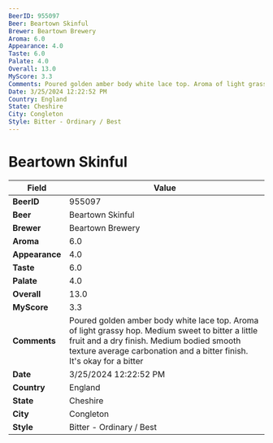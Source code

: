 ```yaml
---
BeerID: 955097
Beer: Beartown Skinful
Brewer: Beartown Brewery
Aroma: 6.0
Appearance: 4.0
Taste: 6.0
Palate: 4.0
Overall: 13.0
MyScore: 3.3
Comments: Poured golden amber body white lace top. Aroma of light grassy hop. Medium sweet to bitter a little fruit and a dry finish. Medium bodied smooth texture average carbonation and a bitter finish. It's okay for a bitter
Date: 3/25/2024 12:22:52 PM
Country: England
State: Cheshire
City: Congleton
Style: Bitter - Ordinary / Best
---
```


# Beartown Skinful

| Field         | Value |
|---------------|-------|
| **BeerID** | 955097 |
| **Beer** | Beartown Skinful |
| **Brewer** | Beartown Brewery |
| **Aroma** | 6.0 |
| **Appearance** | 4.0 |
| **Taste** | 6.0 |
| **Palate** | 4.0 |
| **Overall** | 13.0 |
| **MyScore** | 3.3 |
| **Comments** | Poured golden amber body white lace top. Aroma of light grassy hop. Medium sweet to bitter a little fruit and a dry finish. Medium bodied smooth texture average carbonation and a bitter finish. It's okay for a bitter  |
| **Date** | 3/25/2024 12:22:52 PM |
| **Country** | England |
| **State** | Cheshire |
| **City** | Congleton |
| **Style** | Bitter - Ordinary / Best |
